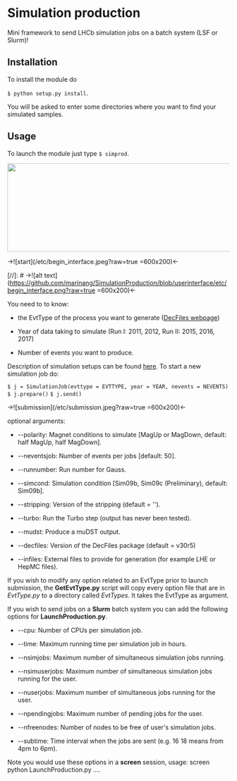 # Simulation production

Mini framework to send LHCb simulation jobs on a batch system (LSF or Slurm)!

## Installation

To install the module do

`$ python setup.py install`.

You will be asked to enter some directories where you want to find your simulated samples.

## Usage

To launch the module just type `$ simprod`.

<img align="center" width="600" height="200" src="/etc/begin_interface.jpeg">

->![start](/etc/begin_interface.jpeg?raw=true =600x200)<-

[//]: # ->![alt text](https://github.com/marinang/SimulationProduction/blob/userinterface/etc/begin_interface.png?raw=true =600x200)<-

You need to to know:

* the EvtType of the process you want to generate ([DecFiles webpage](http://lhcb-release-area.web.cern.ch/LHCb-release-area/DOC/decfiles/releases/dev/table_evttype.php))	

* Year of data taking to simulate (Run I: 2011, 2012, Run II: 2015, 2016, 2017)

* Number of events you want to produce.

Description of simulation setups can be found [here](https://github.com/marinang/SimulationProduction/tree/master/simjob/setup). To start a new simulation job do:

`$ j = SimulationJob(evttype = EVTTYPE, year = YEAR, nevents = NEVENTS)`
`$ j.prepare()`
`$ j.send()`

->![submission](/etc/submission.jpeg?raw=true =600x200)<-

optional arguments:

* --polarity: Magnet conditions to simulate [MagUp or MagDown, default: half MagUp, half MagDown].

* --neventsjob: Number of events per jobs [default: 50]. 

* --runnumber: Run number for Gauss.

* --simcond: Simulation condition [Sim09b, Sim09c (Preliminary), default: Sim09b].

* --stripping: Version of the stripping (default = '').

* --turbo: Run the Turbo step (output has never been tested).

* --mudst: Produce a muDST output.

* --decfiles: Version of the DecFiles package (default = v30r5)

* --infiles: External files to provide for generation (for example LHE or HepMC files).
	
If you wish to modify any option related to an EvtType prior to launch submission, the **GetEvtType.py** script will copy every option file that are in _EvtType.py_ to a directory called _EvtTypes_. It takes the EvtType as argument.

If you wish to send jobs on a **Slurm** batch system you can add the following options for **LaunchProduction.py**.

* --cpu: Number of CPUs per simulation job.

* --time: Maximum running time per simulation job in hours.

* --nsimjobs: Maximum number of simultaneous simulation jobs running.
		
* --nsimuserjobs: Maximum number of simultaneous simulation jobs running for the user.
												
* --nuserjobs: Maximum number of simultaneous jobs running for the user.
												
* --npendingjobs: Maximum number of pending jobs for the user.

* --nfreenodes: Number of nodes to be free of user's simulation jobs.
		
* --subtime: Time interval when the jobs are sent (e.g. 16 18 means from 4pm to 6pm).

Note you would use these options in a **screen** session, usage: screen python LaunchProduction.py ....

